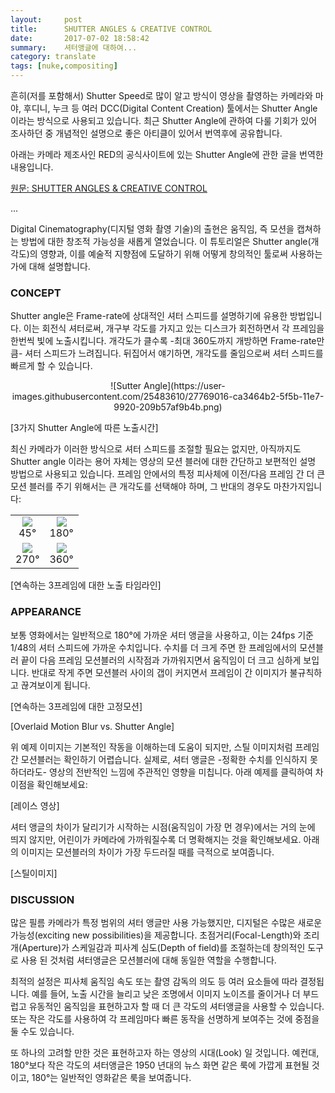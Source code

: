 ```yaml
---
layout:     post
title:      SHUTTER ANGLES & CREATIVE CONTROL
date:       2017-07-02 18:58:42
summary:    셔터앵글에 대하여...
category: translate
tags: [nuke,compositing]
---
```


흔히(저를 포함해서) Shutter Speed로 많이 알고 방식이 영상을 촬영하는 카메라와 마야, 후디니, 누크 등 여러 DCC(Digital Content Creation) 툴에서는  Shutter Angle이라는 방식으로 사용되고 있습니다. 최근 Shutter Angle에 관하여 다룰 기회가 있어 조사하던 중 개념적인 설명으로 좋은 아티클이 있어서 번역후에 공유합니다.

아래는 카메라 제조사인 RED의 공식사이트에 있는 Shutter Angle에 관한 글을 번역한 내용입니다.

[원문: SHUTTER ANGLES & CREATIVE CONTROL](http://www.red.com/learn/red-101/shutter-angle-tutorial)

...


Digital Cinematography(디지털 영화 촬영 기술)의 출현은 움직임, 즉 모션을 캡쳐하는 방법에 대한 창조적 가능성을 새롭게 열었습니다. 이 튜토리얼은 Shutter angle(개각도)의 영향과, 이를 예술적 지향점에 도달하기 위해 어떻게 창의적인 툴로써 사용하는 가에 대해 설명합니다.

### CONCEPT
Shutter angle은 Frame-rate에 상대적인 셔터 스피드를 설명하기에 유용한 방법입니다. 이는 회전식 셔터로써, 개구부 각도를 가지고 있는 디스크가 회전하면서 각 프레임을 한번씩 빛에 노출시킵니다. 개각도가 클수록 -최대 360도까지 개방하면 Frame-rate만큼- 셔터 스피드가 느려집니다. 뒤집어서 얘기하면, 개각도를 줄임으로써 셔터 스피드를 빠르게 할 수 있습니다.

<center>![Sutter Angle](https://user-images.githubusercontent.com/25483610/27769016-ca3464b2-5f5b-11e7-9920-209b57af9b4b.png)</center>

[3가지 Shutter Angle에 따른 노출시간]

최신 카메라가 이러한 방식으로 셔터 스피드를 조절할 필요는 없지만, 아직까지도 Shutter angle 이라는 용어 자체는 영상의 모션 블러에 대한 간단하고 보편적인 설명 방법으로 사용되고 있습니다. 프레임 안에서의 특정 피사체에 이전/다음 프레임 간 더 큰 모션 블러를 주기 위해서는 큰 개각도를 선택해야 하며, 그 반대의 경우도 마찬가지입니다:

<table border='0' width='100%'>
<tr>
<td align='center'><img src="https://user-images.githubusercontent.com/25483610/27769013-c2a5478e-5f5b-11e7-9c92-d9be3bea59a3.png"><br />45°</td>
<td align='center'><img src="https://user-images.githubusercontent.com/25483610/27769006-c25e2c8c-5f5b-11e7-8d07-eecc42592d09.png"><br />180°</td>
</tr>
<tr>
<td align='center'><img src="https://user-images.githubusercontent.com/25483610/27769005-c25e28f4-5f5b-11e7-85bd-f63874724598.png"><br />270°</td>
<td align='center'><img src="https://user-images.githubusercontent.com/25483610/27769007-c26126c6-5f5b-11e7-883c-cf925a9d5934.png"><br />360°</td>
</tr>
</table>
[연속하는 3프레임에 대한 노출 타임라인]

### APPEARANCE
보통 영화에서는 일반적으로 180°에 가까운 셔터 앵글을 사용하고, 이는 24fps 기준 1/48의 셔터 스피드에 가까운 수치입니다. 수치를 더 크게 주면 한 프레임에서의 모션블러 끝이 다음 프레임 모션블러의 시작점과 가까워지면서 움직임이 더 크고 심하게 보입니다. 반대로 작게 주면 모션블러 사이의 갭이 커지면서 프레임이 간 이미지가 불규칙하고 끊겨보이게 됩니다.


[연속하는 3프레임에 대한 고정모션]

[Overlaid Motion Blur vs. Shutter Angle]


위 예제 이미지는 기본적인 작동을 이해하는데 도움이 되지만, 스틸 이미지처럼 프레임 간 모션블러는 확인하기 어렵습니다.
실제로, 셔터 앵글은 -정확한 수치를 인식하지 못하더라도- 영상의 전반적인 느낌에 주관적인 영향을 미칩니다. 아래 예제를 클릭하여 차이점을 확인해보세요:

[레이스 영상]

셔터 앵글의 차이가 달리기가 시작하는 시점(움직임이 가장 먼 경우)에서는 거의 눈에 띄지 않지만, 어린이가 카메라에 가까워질수록 더 명확해지는 것을 확인해보세요. 아래의 이미지는 모션블러의 차이가 가장 두드러질 때를 극적으로 보여줍니다.

[스틸이미지]

### DISCUSSION

많은 필름 카메라가 특정 범위의 셔터 앵글만 사용 가능했지만, 디지털은 수많은 새로운 가능성(exciting new possibilities)을 제공합니다. 초점거리(Focal-Length)와 조리개(Aperture)가 스케일감과 피사계 심도(Depth of field)를 조절하는데 창의적인 도구로 사용 된 것처럼 셔터앵글은 모션블러에 대해 동일한 역할을 수행합니다.

최적의 설정은 피사체 움직임 속도 또는 촬영 감독의 의도 등 여러 요소들에 따라 결정됩니다. 예를 들어, 노출 시간을 늘리고 낮은 조명에서 이미지 노이즈를 줄이거나 더 부드럽고 유동적인 움직임을 표현하고자 할 때 더 큰 각도의 셔터앵글을 사용할 수 있습니다. 또는 작은 각도를 사용하여 각 프레임마다 빠른 동작을 선명하게 보여주는 것에 중점을 둘 수도 있습니다.

또 하나의 고려할 만한 것은 표현하고자 하는 영상의 시대(Look) 일 것입니다. 예컨대, 180°보다 작은 각도의 셔터앵글은 1950 년대의 뉴스 화면 같은 룩에 가깝게 표현될 것이고, 180°는 일반적인 영화같은 룩을 보여줍니다.
